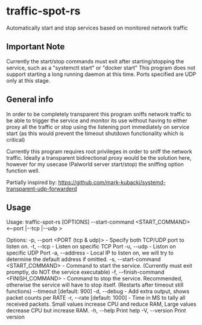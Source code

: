 # traffic-spot-rs
Automatically start and stop services based on monitored network traffic

## Important Note
Currently the start/stop commands must exit after starting/stopping the service, such as a "systemctl start" or "docker start"
This program does not support starting a long running daemon at this time.
Ports specified are UDP only at this stage.

## General info

In order to be completely transparent this program sniffs network traffic to be able to trigger the service and monitor its use without having to either proxy all the traffic or stop using the listening port immediately on service start (as this would prevent the timeout shutdown functionality which is critical)

Currently this program requires root privileges in order to sniff the network traffic. Ideally a transparent bidirectional proxy would be the solution here, however for my usecase (Palworld server start/stop) the sniffing option function well.

Partially inspired by:
https://github.com/mark-kubacki/systemd-transparent-udp-forwarderd

## Usage
Usage: traffic-spot-rs [OPTIONS] --start-command <START_COMMAND> <--port <port>|--tcp <TCP Port>|--udp <UDP Port>>

Options:
  -p, --port <PORT (tcp & udp)> - Specify both TCP/UDP port to listen on.
  -t, --tcp <TCP PORT> - Listen on specific TCP Port
  -u, --udp <UDP PORT> - Liston on specific UDP Port
  -a, --address <LOCAL IP ADDRESS> - Local IP to listen on, we will try to determine the default address if omitted.
  -s, --start-command <START_COMMAND> - Command to start the service. (Currently must exit promptly, do NOT the service executable)
  -f, --finish-command <FINISH_COMMAND> - Command to stop the service. Recommended, otherwise the service will have to stop itself. (Restarts after timeout still functions)
      --timeout <TIMEOUT in Seconds>                [default: 900]
  -d, --debug - Add extra output, shows packet counts per RATE
  -r, --rate <RATE>                      [default: 1000] - Time in MS to tally all received packets. Small values increase CPU and reduce RAM, Large values decrease CPU but increase RAM.
  -h, --help                             Print help
  -V, --version                          Print version